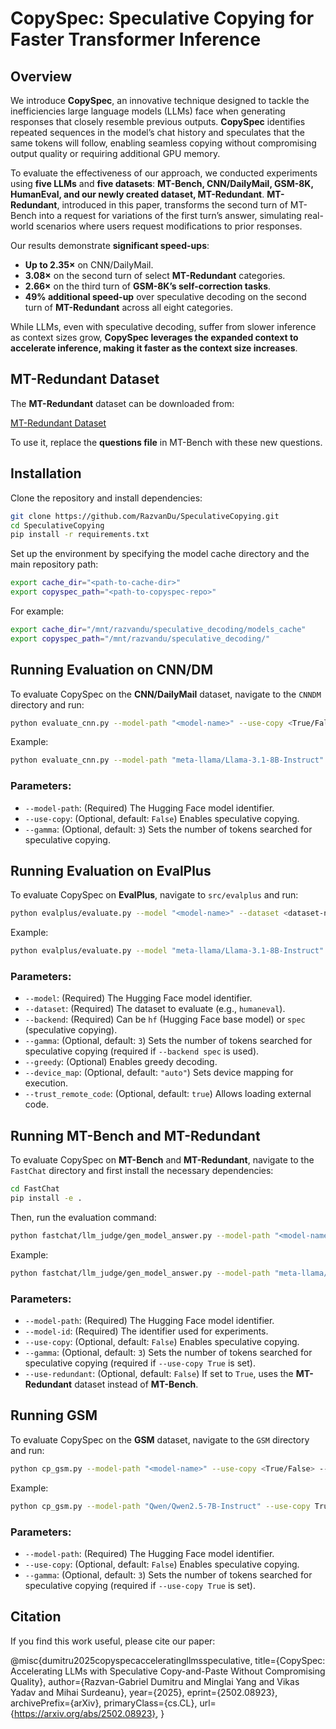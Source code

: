 # CopySpec: Speculative Copying for Faster Transformer Inference

## Overview

We introduce **CopySpec**, an innovative technique designed to tackle the inefficiencies large language models (LLMs) face when generating responses that closely resemble previous outputs. **CopySpec** identifies repeated sequences in the model’s chat history and speculates that the same tokens will follow, enabling seamless copying without compromising output quality or requiring additional GPU memory.

To evaluate the effectiveness of our approach, we conducted experiments using **five LLMs** and **five datasets**: **MT-Bench, CNN/DailyMail, GSM-8K, HumanEval, and our newly created dataset, MT-Redundant**. **MT-Redundant**, introduced in this paper, transforms the second turn of MT-Bench into a request for variations of the first turn’s answer, simulating real-world scenarios where users request modifications to prior responses.

Our results demonstrate **significant speed-ups**:
- **Up to 2.35×** on CNN/DailyMail.
- **3.08×** on the second turn of select **MT-Redundant** categories.
- **2.66×** on the third turn of **GSM-8K’s self-correction tasks**.
- **49% additional speed-up** over speculative decoding on the second turn of **MT-Redundant** across all eight categories.

While LLMs, even with speculative decoding, suffer from slower inference as context sizes grow, **CopySpec leverages the expanded context to accelerate inference, making it faster as the context size increases**.

## MT-Redundant Dataset

The **MT-Redundant** dataset can be downloaded from:

[MT-Redundant Dataset](https://drive.google.com/file/d/1tpYBH7ZY7N4jKzy_kxiJcZbLX8EHQqoS/view?usp=sharing)

To use it, replace the **questions file** in MT-Bench with these new questions.

## Installation

Clone the repository and install dependencies:

```bash
git clone https://github.com/RazvanDu/SpeculativeCopying.git
cd SpeculativeCopying
pip install -r requirements.txt
```

Set up the environment by specifying the model cache directory and the main repository path:

```bash
export cache_dir="<path-to-cache-dir>"
export copyspec_path="<path-to-copyspec-repo>"
```

For example:

```bash
export cache_dir="/mnt/razvandu/speculative_decoding/models_cache"
export copyspec_path="/mnt/razvandu/speculative_decoding/"
```

## Running Evaluation on CNN/DM

To evaluate CopySpec on the **CNN/DailyMail** dataset, navigate to the `CNNDM` directory and run:

```bash
python evaluate_cnn.py --model-path "<model-name>" --use-copy <True/False> --gamma <integer>
```

Example:

```bash
python evaluate_cnn.py --model-path "meta-llama/Llama-3.1-8B-Instruct" --use-copy True --gamma 3
```

### Parameters:
- `--model-path`: (Required) The Hugging Face model identifier.
- `--use-copy`: (Optional, default: `False`) Enables speculative copying.
- `--gamma`: (Optional, default: `3`) Sets the number of tokens searched for speculative copying.

## Running Evaluation on EvalPlus

To evaluate CopySpec on **EvalPlus**, navigate to `src/evalplus` and run:

```bash
python evalplus/evaluate.py --model "<model-name>" --dataset <dataset-name> --backend <hf/spec> --greedy --device_map "auto" --trust_remote_code true --gamma <integer>
```

Example:

```bash
python evalplus/evaluate.py --model "meta-llama/Llama-3.1-8B-Instruct" --dataset humaneval --backend spec --greedy --device_map "auto" --trust_remote_code true --gamma 3
```

### Parameters:
- `--model`: (Required) The Hugging Face model identifier.
- `--dataset`: (Required) The dataset to evaluate (e.g., `humaneval`).
- `--backend`: (Required) Can be `hf` (Hugging Face base model) or `spec` (speculative copying).
- `--gamma`: (Optional, default: `3`) Sets the number of tokens searched for speculative copying (required if `--backend spec` is used).
- `--greedy`: (Optional) Enables greedy decoding.
- `--device_map`: (Optional, default: `"auto"`) Sets device mapping for execution.
- `--trust_remote_code`: (Optional, default: `true`) Allows loading external code.

## Running MT-Bench and MT-Redundant

To evaluate CopySpec on **MT-Bench** and **MT-Redundant**, navigate to the `FastChat` directory and first install the necessary dependencies:

```bash
cd FastChat
pip install -e .
```

Then, run the evaluation command:

```bash
python fastchat/llm_judge/gen_model_answer.py --model-path "<model-name>" --model-id <model-id> --use-copy <True/False> --gamma <integer> --use-redundant <True/False>
```

Example:

```bash
python fastchat/llm_judge/gen_model_answer.py --model-path "meta-llama/Llama-3.1-8B-Instruct" --model-id "llama3-8B-experiments-redundant-copy" --use-copy True --gamma 3 --use-redundant True
```

### Parameters:
- `--model-path`: (Required) The Hugging Face model identifier.
- `--model-id`: (Required) The identifier used for experiments.
- `--use-copy`: (Optional, default: `False`) Enables speculative copying.
- `--gamma`: (Optional, default: `3`) Sets the number of tokens searched for speculative copying (required if `--use-copy True` is set).
- `--use-redundant`: (Optional, default: `False`) If set to `True`, uses the **MT-Redundant** dataset instead of **MT-Bench**.

## Running GSM

To evaluate CopySpec on the **GSM** dataset, navigate to the `GSM` directory and run:

```bash
python cp_gsm.py --model-path "<model-name>" --use-copy <True/False> --gamma <integer>
```

Example:

```bash
python cp_gsm.py --model-path "Qwen/Qwen2.5-7B-Instruct" --use-copy True --gamma 3
```

### Parameters:
- `--model-path`: (Required) The Hugging Face model identifier.
- `--use-copy`: (Optional, default: `False`) Enables speculative copying.
- `--gamma`: (Optional, default: `3`) Sets the number of tokens searched for speculative copying (required if `--use-copy True` is set).

## Citation

If you find this work useful, please cite our paper:

@misc{dumitru2025copyspecacceleratingllmsspeculative,
      title={CopySpec: Accelerating LLMs with Speculative Copy-and-Paste Without Compromising Quality}, 
      author={Razvan-Gabriel Dumitru and Minglai Yang and Vikas Yadav and Mihai Surdeanu},
      year={2025},
      eprint={2502.08923},
      archivePrefix={arXiv},
      primaryClass={cs.CL},
      url={https://arxiv.org/abs/2502.08923}, 
}
